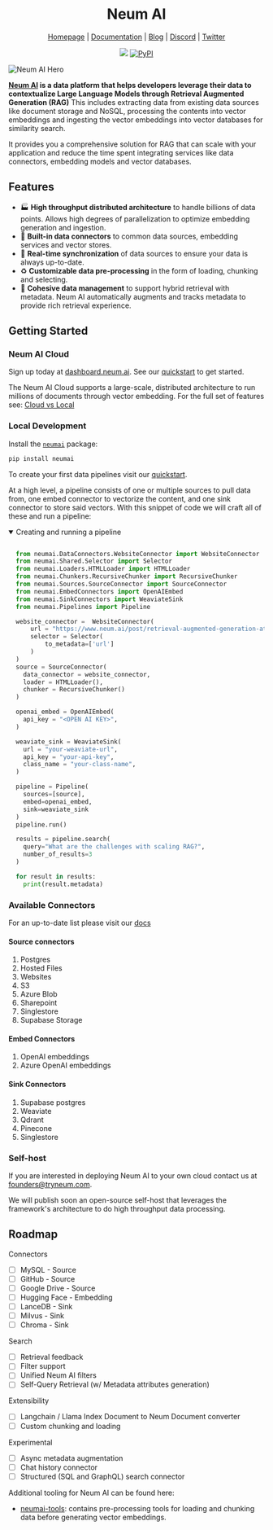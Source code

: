 <h1 align="center">Neum AI</h1>

<div align="center">
  
  [Homepage](https://www.neum.ai) | [Documentation](https://docs.neum.ai) | [Blog](https://neum.ai/blog) | [Discord](https://discord.gg/mJeNZYRz4m) | [Twitter](https://twitter.com/neum_ai)
  
  <a href="https://www.ycombinator.com/companies/neum-ai"><img src="https://badgen.net/badge/Y%20Combinator/S23/orange"/></a> 
  <a href="https://pypi.org/project/neumai/">
    <img src="https://img.shields.io/pypi/v/neumai" alt="PyPI">
  </a>
</div>

![Neum AI Hero](https://uploads-ssl.webflow.com/6552c062a6c96c60086c77df/6557cfde1ff0648321e5d3ba_Group%2066.png)

**[Neum AI](https://neum.ai) is a data platform that helps developers leverage their data to contextualize Large Language Models through Retrieval Augmented Generation (RAG)** This includes
extracting data from existing data sources like document storage and NoSQL, processing the contents into vector embeddings and ingesting the vector embeddings into vector databases for similarity search. 

It provides you a comprehensive solution for RAG that can scale with your application and reduce the time spent integrating services like data connectors, embedding models and vector databases.

## Features

- 🏭 **High throughput distributed architecture** to handle billions of data points. Allows high degrees of parallelization to optimize embedding generation and ingestion.
- 🧱 **Built-in data connectors** to common data sources, embedding services and vector stores.
- 🔄 **Real-time synchronization** of data sources to ensure your data is always up-to-date. 
- ♻ **Customizable data pre-processing** in the form of loading, chunking and selecting.
- 🤝 **Cohesive data management** to support hybrid retrieval with metadata. Neum AI automatically augments and tracks metadata to provide rich retrieval experience.

## Getting Started

### Neum AI Cloud

Sign up today at [dashboard.neum.ai](https://dashboard.neum.ai). See our [quickstart](https://docs.neum.ai/get-started/quickstart) to get started.

The Neum AI Cloud supports a large-scale, distributed architecture to run millions of documents through vector embedding. For the full set of features see: [Cloud vs Local](https://neumai.mintlify.app/get-started/cloud-vs-local)

### Local Development

Install the [`neumai`](https://pypi.org/project/neumai/) package:

```bash
pip install neumai
```

To create your first data pipelines visit our [quickstart](https://docs.neum.ai/get-started/quickstart).

At a high level, a pipeline consists of one or multiple sources to pull data from, one embed connector to vectorize the content, and one sink connector to store said vectors.
With this snippet of code we will craft all of these and run a pipeline:
<details open>
  <summary>Creating and running a pipeline</summary>
  
  ```python
  
    from neumai.DataConnectors.WebsiteConnector import WebsiteConnector
    from neumai.Shared.Selector import Selector
    from neumai.Loaders.HTMLLoader import HTMLLoader
    from neumai.Chunkers.RecursiveChunker import RecursiveChunker
    from neumai.Sources.SourceConnector import SourceConnector
    from neumai.EmbedConnectors import OpenAIEmbed
    from neumai.SinkConnectors import WeaviateSink
    from neumai.Pipelines import Pipeline

    website_connector =  WebsiteConnector(
        url = "https://www.neum.ai/post/retrieval-augmented-generation-at-scale",
        selector = Selector(
            to_metadata=['url']
        )
    )
    source = SourceConnector(
      data_connector = website_connector, 
      loader = HTMLLoader(), 
      chunker = RecursiveChunker()
    )
  
    openai_embed = OpenAIEmbed(
      api_key = "<OPEN AI KEY>",
    )
  
    weaviate_sink = WeaviateSink(
      url = "your-weaviate-url",
      api_key = "your-api-key",
      class_name = "your-class-name",
    )
  
    pipeline = Pipeline(
      sources=[source], 
      embed=openai_embed, 
      sink=weaviate_sink
    )
    pipeline.run()
  
    results = pipeline.search(
      query="What are the challenges with scaling RAG?", 
      number_of_results=3
    )
  
    for result in results:
      print(result.metadata)
  ```
</details>

### Available Connectors
For an up-to-date list please visit our [docs](https://docs.neum.ai/components/sourceConnector)

#### Source connectors
1. Postgres
2. Hosted Files
3. Websites
4. S3
5. Azure Blob
6. Sharepoint
7. Singlestore
8. Supabase Storage

#### Embed Connectors
1. OpenAI embeddings
2. Azure OpenAI embeddings

#### Sink Connectors
1. Supabase postgres
2. Weaviate
3. Qdrant
4. Pinecone
5. Singlestore

### Self-host

If you are interested in deploying Neum AI to your own cloud contact us at [founders@tryneum.com](mailto:founders@tryneum.com).

We will publish soon an open-source self-host that leverages the framework's architecture to do high throughput data processing.

## Roadmap

Connectors
- [ ]  MySQL - Source
- [ ]  GitHub - Source
- [ ]  Google Drive - Source
- [ ]  Hugging Face - Embedding
- [ ]  LanceDB - Sink
- [ ]  Milvus - Sink
- [ ]  Chroma - Sink

Search
- [ ]  Retrieval feedback
- [ ]  Filter support
- [ ]  Unified Neum AI filters
- [ ]  Self-Query Retrieval (w/ Metadata attributes generation)

Extensibility
- [ ]  Langchain / Llama Index Document to Neum Document converter
- [ ]  Custom chunking and loading

Experimental
- [ ]  Async metadata augmentation
- [ ]  Chat history connector
- [ ]  Structured (SQL and GraphQL) search connector

Additional tooling for Neum AI can be found here:

- [neumai-tools](https://pypi.org/project/neumai-tools/): contains pre-processing tools for loading and chunking data before generating vector embeddings.
